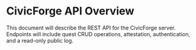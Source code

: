 # CivicForge API Overview

This document will describe the REST API for the CivicForge server. Endpoints will include quest CRUD operations, attestation, authentication, and a read-only public log.
